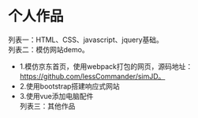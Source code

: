 ﻿# 个人作品

列表一：HTML、CSS、javascript、jquery基础。  
列表二：模仿网站demo。  
   * 1.模仿京东首页，使用webpack打包的网页，源码地址：https://github.com/lessCommander/simJD。  
   * 2.使用bootstrap搭建响应式网站  
   * 3.使用vue添加电脑配件  
列表三：其他作品  

